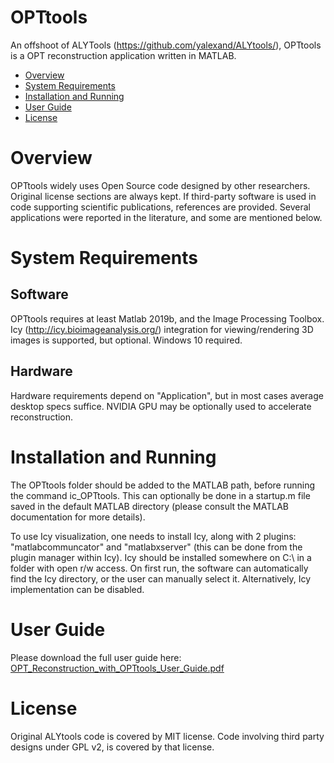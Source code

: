 # OPTtools

An offshoot of ALYTools (https://github.com/yalexand/ALYtools/), OPTtools is a OPT reconstruction application written in MATLAB.

- [Overview](#overview)
- [System Requirements](#system-requirements)
- [Installation and Running](#installation-and-running)
- [User Guide](#user-guide)
- [License](#license)

# Overview

OPTtools widely uses Open Source code designed by other researchers. Original license sections are always kept. If third-party software is used in code supporting scientific publications, references are provided.
Several applications were reported in the literature, and some are mentioned below.

# System Requirements

## Software
OPTtools requires at least Matlab 2019b, and the Image Processing Toolbox. Icy (http://icy.bioimageanalysis.org/) integration for viewing/rendering 3D images is supported, but optional.
Windows 10 required.
## Hardware
Hardware requirements depend on "Application", but in most cases average desktop specs suffice. NVIDIA GPU may be optionally used to accelerate reconstruction.

# Installation and Running

The OPTtools folder should be added to the MATLAB path, before running the command ic_OPTtools. This can optionally be done in a startup.m file saved in the default MATLAB directory (please consult the MATLAB documentation for more details).

To use Icy visualization, one needs to install Icy, along with 2 plugins: "matlabcommuncator" and "matlabxserver" (this can be done from the plugin manager within Icy). Icy should be installed somewhere on C:\ in a folder with open r/w access.
On first run, the software can automatically find the Icy directory, or the user can manually select it. Alternatively, Icy implementation can be disabled.

# User Guide

Please download the full user guide here:
[OPT_Reconstruction_with_OPTtools_User_Guide.pdf](https://github.com/cjd12/OPTtools/files/13939944/OPT_Reconstruction_with_OPTtools_User_Guide.pdf)

# License
Original ALYtools code is covered by MIT license. Code involving third party designs under GPL v2, is covered by that license.
